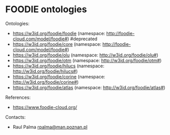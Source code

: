 FOODIE ontologies
==============================


Ontologies:
* https://w3id.org/foodie/foodie (namespace: http://foodie-cloud.com/model/foodie#) #deprecated
* https://w3id.org/foodie/core (namespace: http://foodie-cloud.com/model/foodie#)
* https://w3id.org/foodie/olu (namespace: http://w3id.org/foodie/olu#)
* https://w3id.org/foodie/otm (namespace: http://w3id.org/foodie/otm#)
* https://w3id.org/foodie/hilucs (namespace: http://w3id.org/foodie/hilucs#)
* https://w3id.org/foodie/corine (namespace: http://w3id.org/foodie/corine#)
* https://w3id.org/foodie/atlas (namespace: http://w3id.org/foodie/atlas#)

References:
* https://www.foodie-cloud.org/

Contacts: 
* Raul Palma <rpalma@man.poznan.pl>
